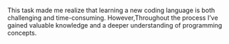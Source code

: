 This task made me realize that learning a new coding language is both challenging and time-consuming. However,Throughout the process  I’ve gained valuable knowledge and a deeper understanding of programming concepts.
